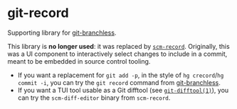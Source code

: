 # git-record

Supporting library for
[git-branchless](https://github.com/arxanas/git-branchless).

This library is **no longer used**: it was replaced by [`scm-record`](https://crates.io/crates/scm-record). Originally, this was a UI component to interactively select changes to include in a commit, meant to be embedded in source control tooling.

- If you want a replacement for `git add -p`, in the style of `hg crecord`/`hg commit -i`, you can try the `git record` command from [git-branchless](https://github.com/arxanas/git-branchless).
- If you want a TUI tool usable as a Git difftool (see [`git-difftool(1)`](https://git-scm.com/docs/git-difftool)), you can try the `scm-diff-editor` binary from `scm-record`.
